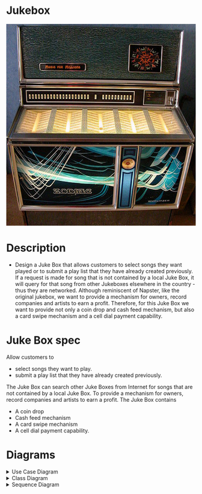 # Jukebox

<p align="center">
  <img src='juke_box.jpg' alt='Jukebox image'/>
</p>

# Description
- Design a Juke Box that allows customers to select songs they want played or to submit a play list that they have already created previously. If a request is made for song that is not contained by a local Juke Box, it will query for that song from other Jukeboxes elsewhere in the country - thus they are networked. Although reminiscent of Napster, like the original jukebox, we want to provide a mechanism for owners, record companies and artists to earn a profit. Therefore, for this Juke Box we want to provide not only a coin drop and cash feed mechanism, but also a card swipe mechanism and a cell dial payment capability.


# Juke Box spec

Allow customers to
- select songs they want to play.
- submit a play list that they have already created previously.

The Juke Box can search other Juke Boxes from Internet for songs that are not contained by a local Juke Box.
To provide a mechanism for owners, record companies and artists to earn a profit. The Juke Box contains
- A coin drop
- Cash feed mechanism
- A card swipe mechanism
- A cell dial payment capability.

# Diagrams
<details>
   <summary>Use Case Diagram</summary>
   <p>![Use Case Diagram](https://github.com/Quan25/Jukebox/blob/master/use_case_diagram.png "Use Case Diagram")</p>
</details>
<details>
   <summary>Class Diagram</summary>
   <p>![Class Diagram](https://github.com/Quan25/Jukebox/blob/master/class_diagram.png "Class Diagram")</p>
</details>
<details>
   <summary>Sequence Diagram</summary>
   <p>![Sequence Diagram](https://github.com/Quan25/Jukebox/blob/master/sequence_diagram.png "Sequence Diagram")</p>
</details>
